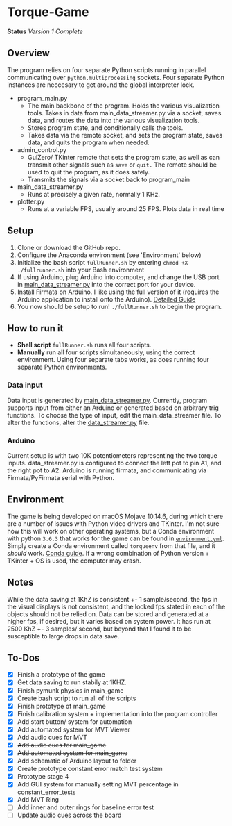# Torque-Game

**Status** *Version 1 Complete*

## Overview
The program relies on four separate Python scripts running in parallel communicating over `python.multiprocessing` sockets. Four separate Python instances are neccesary to get around the global interpreter lock. 
- program_main.py
	- The main backbone of the program. Holds the various visualization tools. Takes in data from main_data_streamer.py via a socket, saves data, and routes the data into the various visualization tools. 
	- Stores program state, and conditionally calls the tools.
	- Takes data via the remote socket, and sets the program state, saves data, and quits the program when needed. 
- admin_control.py
	- GuiZero/ TKinter remote that sets the program state, as well as can transmit other signals such as `save` or `quit.` The remote should be used to quit the program, as it does safely.
	- Transmits the signals via a socket back to program_main
- main_data_streamer.py
	- Runs at precisely a given rate, normally 1 KHz. 
- plotter.py
	- Runs at a variable FPS, usually around 25 FPS. Plots data in real time

## Setup
1. Clone or download the GitHub repo. 
2. Configure the Anaconda environment (see 'Environment' below)
3. Initialize the bash script `fullRunner.sh` by entering `chmod +X ./fullrunner.sh` into your Bash environment
4. If using Arduino, plug Arduino into computer, and change the USB port in [main_data_streamer.py](main_data_streamer.py) into the correct port for your device. 
5. Install Firmata on Arduino. I like using the full version of it (requires the Arduino application to install onto the Arduino). [Detailed Guide](https://www.instructables.com/id/Arduino-Installing-Standard-Firmata/)
6. You now should be setup to run! `./fullRunner.sh` to begin the program.

## How to run it
- **Shell script** `fullRunner.sh` runs all four scripts.
- **Manually** run all four scripts simultaneously, using the correct environment. Using four separate tabs works, as does running four separate Python environments.

### Data input
Data input is generated by [main_data_streamer.py](main_data_streamer.py). Currently, program supports input from either an Arduino or generated based on arbitrary trig functions. To choose the type of input, edit the main_data_streamer file. To alter the functions, alter the [data_streamer.py](data_streamer.py) file. 

### Arduino
Current setup is with two 10K potentiometers representing the two torque inputs. data_streamer.py is configured to connect the left pot to pin A1, and the right pot to A2. Arduino is running firmata, and communicating via Firmata/PyFirmata serial with Python.

## Environment
The game is being developed on macOS Mojave 10.14.6, during which there are a number of issues with Python video drivers and TKinter. I'm not sure how this will work on other operating systems, but a Conda environment with python `3.6.3` that works for the game can be found in [`environment.yml`](environment/environment.yml). Simply create a Conda environment called `torqueenv` from that file, and it *should* work. [Conda guide](https://docs.conda.io/projects/conda/en/latest/user-guide/tasks/manage-environments.html#creating-an-environment-from-an-environment-yml-file). 
If a wrong combination of Python version + TKinter + OS is used, the computer may crash. 

## Notes
While the data saving at 1KhZ is consistent +- 1 sample/second, the fps in the visual displays is not consistent, and the locked fps stated in each of the objects should not be relied on. Data can be stored and generated at a higher fps, if desired, but it varies based on system power. It has run at 2500 KhZ +- 3 samples/ second, but beyond that I found it to be susceptible to large drops in data save.

## To-Dos
- [X] Finish a prototype of the game
- [X] Get data saving to run stabily at 1KHZ.
- [X] Finish pymunk physics in main_game
- [X] Create bash script to run all of the scripts
- [X] Finish prototype of main_game
- [X] Finish calibration system + implementation into the program controller
- [X] Add start button/ system for automation
- [X] Add automated system for MVT Viewer
- [X] Add audio cues for MVT  
- [X] ~~Add audio cues for main_game~~
- [X] ~~Add automated system for main_game~~
- [X] Add schematic of Arduino layout to folder
- [X] Create prototype constant error match test system
- [X] Prototype stage 4
- [X] Add GUI system for manually setting MVT percentage in constant_error_tests
- [X] Add MVT Ring
- [ ] Add inner and outer rings for baseline error test
- [ ] Update audio cues across the board
